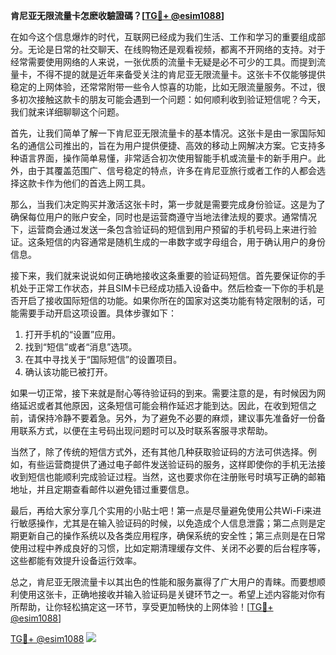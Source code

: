 **肯尼亚无限流量卡怎麽收驗證碼？[[TG💪+ @esim1088](https://t.me/s/esim1088)]**

在如今这个信息爆炸的时代，互联网已经成为我们生活、工作和学习的重要组成部分。无论是日常的社交聊天、在线购物还是观看视频，都离不开网络的支持。对于经常需要使用网络的人来说，一张优质的流量卡无疑是必不可少的工具。而提到流量卡，不得不提的就是近年来备受关注的肯尼亚无限流量卡。这张卡不仅能够提供稳定的上网体验，还常常附带一些令人惊喜的功能，比如无限流量服务。不过，很多初次接触这款卡的朋友可能会遇到一个问题：如何顺利收到验证短信呢？今天，我们就来详细聊聊这个问题。

首先，让我们简单了解一下肯尼亚无限流量卡的基本情况。这张卡是由一家国际知名的通信公司推出的，旨在为用户提供便捷、高效的移动上网解决方案。它支持多种语言界面，操作简单易懂，非常适合初次使用智能手机或流量卡的新手用户。此外，由于其覆盖范围广、信号稳定的特点，许多在肯尼亚旅行或者工作的人都会选择这款卡作为他们的首选上网工具。

那么，当我们决定购买并激活这张卡时，第一步就是需要完成身份验证。这是为了确保每位用户的账户安全，同时也是运营商遵守当地法律法规的要求。通常情况下，运营商会通过发送一条包含验证码的短信到用户预留的手机号码上来进行验证。这条短信的内容通常是随机生成的一串数字或字母组合，用于确认用户的身份信息。

接下来，我们就来说说如何正确地接收这条重要的验证码短信。首先要保证你的手机处于正常工作状态，并且SIM卡已经成功插入设备中。然后检查一下你的手机是否开启了接收国际短信的功能。如果你所在的国家对这类功能有特定限制的话，可能需要手动开启这项设置。具体步骤如下：

1. 打开手机的“设置”应用。
2. 找到“短信”或者“消息”选项。
3. 在其中寻找关于“国际短信”的设置项目。
4. 确认该功能已被打开。

如果一切正常，接下来就是耐心等待验证码的到来。需要注意的是，有时候因为网络延迟或者其他原因，这条短信可能会稍作延迟才能到达。因此，在收到短信之前，请保持冷静不要着急。另外，为了避免不必要的麻烦，建议事先准备好一份备用联系方式，以便在主号码出现问题时可以及时联系客服寻求帮助。

当然了，除了传统的短信方式外，还有其他几种获取验证码的方法可供选择。例如，有些运营商提供了通过电子邮件发送验证码的服务，这样即使你的手机无法接收到短信也能顺利完成验证过程。当然，这也要求你在注册账号时填写正确的邮箱地址，并且定期查看邮件以避免错过重要信息。

最后，再给大家分享几个实用的小贴士吧！第一点是尽量避免使用公共Wi-Fi来进行敏感操作，尤其是在输入验证码的时候，以免造成个人信息泄露；第二点则是定期更新自己的操作系统以及各类应用程序，确保系统的安全性；第三点则是在日常使用过程中养成良好的习惯，比如定期清理缓存文件、关闭不必要的后台程序等，这些都能有效提升设备运行效率。

总之，肯尼亚无限流量卡以其出色的性能和服务赢得了广大用户的青睐。而要想顺利使用这张卡，正确地接收并输入验证码是关键环节之一。希望上述内容能对你有所帮助，让你轻松搞定这一环节，享受更加畅快的上网体验！[[TG💪+ @esim1088](https://t.me/s/esim1088)]

[TG💪+ @esim1088](https://t.me/s/esim1088) ![](https://i.postimg.cc/4NQfJmqS/Snipaste-2025-05-13-00-14-12.png)